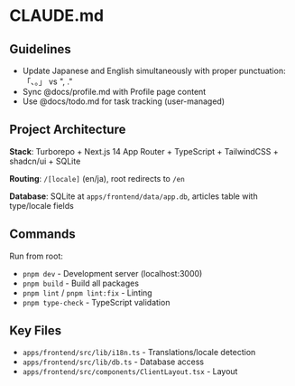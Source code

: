 # CLAUDE.md

## Guidelines

- Update Japanese and English simultaneously with proper punctuation: 「、。」 vs ", ."
- Sync @docs/profile.md with Profile page content
- Use @docs/todo.md for task tracking (user-managed)

## Project Architecture

**Stack**: Turborepo + Next.js 14 App Router + TypeScript + TailwindCSS + shadcn/ui + SQLite

**Routing**: `/[locale]` (en/ja), root redirects to `/en`

**Database**: SQLite at `apps/frontend/data/app.db`, articles table with type/locale fields

## Commands

Run from root:

- `pnpm dev` - Development server (localhost:3000)
- `pnpm build` - Build all packages
- `pnpm lint` / `pnpm lint:fix` - Linting
- `pnpm type-check` - TypeScript validation

## Key Files

- `apps/frontend/src/lib/i18n.ts` - Translations/locale detection
- `apps/frontend/src/lib/db.ts` - Database access
- `apps/frontend/src/components/ClientLayout.tsx` - Layout
